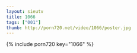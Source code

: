 ```yaml
--- 
layout: sieutv
title: 1066
tags: ["001"]
thumb: http://porn720.net/video/1066/poster.jpg
---
```

{% include porn720 key="1066" %} 
